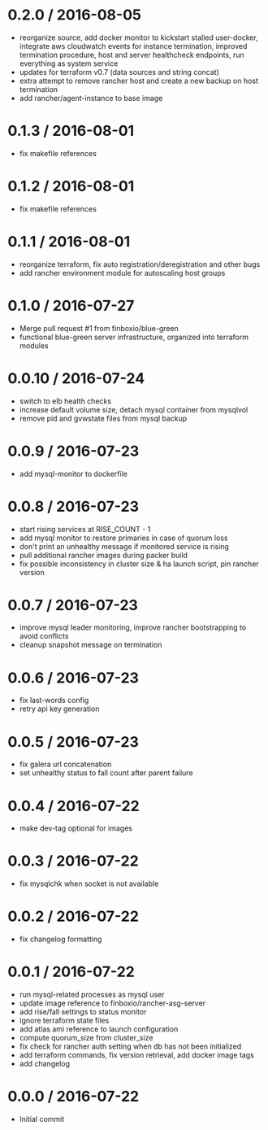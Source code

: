 
0.2.0 / 2016-08-05
==================

  * reorganize source, add docker monitor to kickstart stalled user-docker, integrate aws cloudwatch events for instance termination, improved termination procedure, host and server healthcheck endpoints, run everything as system service
  * updates for terraform v0.7 (data sources and string concat)
  * extra attempt to remove rancher host and create a new backup on host termination
  * add rancher/agent-instance to base image

0.1.3 / 2016-08-01
==================

  * fix makefile references

0.1.2 / 2016-08-01
==================

  * fix makefile references

0.1.1 / 2016-08-01
==================

  * reorganize terraform, fix auto registration/deregistration and other bugs
  * add rancher environment module for autoscaling host groups

0.1.0 / 2016-07-27
==================

  * Merge pull request #1 from finboxio/blue-green
  * functional blue-green server infrastructure, organized into terraform modules

0.0.10 / 2016-07-24
===================

  * switch to elb health checks
  * increase default volume size, detach mysql container from mysqlvol
  * remove pid and gvwstate files from mysql backup

0.0.9 / 2016-07-23
==================

  * add mysql-monitor to dockerfile

0.0.8 / 2016-07-23
==================

  * start rising services at RISE_COUNT - 1
  * add mysql monitor to restore primaries in case of quorum loss
  * don't print an unhealthy message if monitored service is rising
  * pull additional rancher images during packer build
  * fix possible inconsistency in cluster size & ha launch script, pin rancher version

0.0.7 / 2016-07-23
==================

  * improve mysql leader monitoring, improve rancher bootstrapping to avoid conflicts
  * cleanup snapshot message on termination

0.0.6 / 2016-07-23
==================

  * fix last-words config
  * retry api key generation

0.0.5 / 2016-07-23
==================

  * fix galera url concatenation
  * set unhealthy status to fall count after parent failure

0.0.4 / 2016-07-22
==================

  * make dev-tag optional for images

0.0.3 / 2016-07-22
==================

  * fix mysqlchk when socket is not available

0.0.2 / 2016-07-22
==================

  * fix changelog formatting

0.0.1 / 2016-07-22
==================

  * run mysql-related processes as mysql user
  * update image reference to finboxio/rancher-asg-server
  * add rise/fall settings to status monitor
  * ignore terraform state files
  * add atlas ami reference to launch configuration
  * compute quorum_size from cluster_size
  * fix check for rancher auth setting when db has not been initialized
  * add terraform commands, fix version retrieval, add docker image tags
  * add changelog

0.0.0 / 2016-07-22
==================

  * Initial commit

